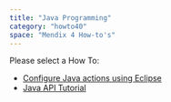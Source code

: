 ```yaml
---
title: "Java Programming"
category: "howto40"
space: "Mendix 4 How-to's"
---
```

Please select a How To:

*   [Configure Java actions using Eclipse](configure-java-actions-using-eclipse)
*   [Java API Tutorial](java-api-tutorial)